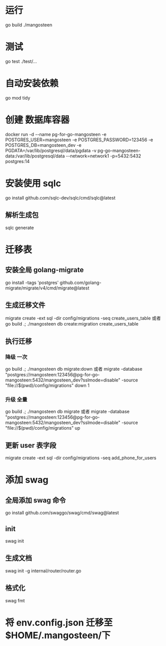 # 运行

go build ./mangosteen

# 测试

go test ./test/...

# 自动安装依赖

go mod tidy

# 创建 数据库容器

docker run -d --name pg-for-go-mangosteen -e POSTGRES_USER=mangosteen -e POSTGRES_PASSWORD=123456 -e POSTGRES_DB=mangosteen_dev -e PGDATA=/var/lib/postgresql/data/pgdata -v pg-go-mangosteen-data:/var/lib/postgresql/data --network=network1 -p=5432:5432 postgres:14

# 安装使用 sqlc

go install github.com/sqlc-dev/sqlc/cmd/sqlc@latest

## 解析生成包

sqlc generate

# 迁移表

## 安装全局 golang-migrate

go install -tags 'postgres' github.com/golang-migrate/migrate/v4/cmd/migrate@latest

## 生成迁移文件

migrate create -ext sql -dir config/migrations -seq create_users_table
或者
go build .; ./mangosteen db create:migration create_users_table

## 执行迁移

### 降级 一次

go build .; ./mangosteen db migrate:down
或者
migrate -database "postgres://mangosteen:123456@pg-for-go-mangosteen:5432/mangosteen_dev?sslmode=disable" -source "file://$(pwd)/config/migrations" down 1

### 升级 全量

go build .; ./mangosteen db migrate
或者
migrate -database "postgres://mangosteen:123456@pg-for-go-mangosteen:5432/mangosteen_dev?sslmode=disable" -source "file://$(pwd)/config/migrations" up

## 更新 user 表字段

migrate create -ext sql -dir config/migrations -seq add_phone_for_users

# 添加 swag

## 全局添加 swag 命令

go install github.com/swaggo/swag/cmd/swag@latest

## init

swag init

## 生成文档

swag init -g internal/router/router.go

## 格式化

swag fmt

# 将 env.config.json 迁移至 $HOME/.mangosteen/下

